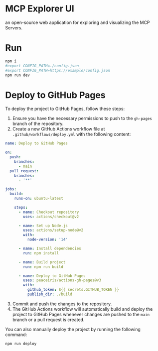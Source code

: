 # MCP Explorer UI

an open-source web application for exploring and visualizing the MCP Servers.

# Run
```bash
npm i
#export CONFIG_PATH=./config.json
#export CONFIG_PATH=https://example/config.json
npm run dev
```

# Deploy to GitHub Pages

To deploy the project to GitHub Pages, follow these steps:

1. Ensure you have the necessary permissions to push to the `gh-pages` branch of the repository.
2. Create a new GitHub Actions workflow file at `.github/workflows/deploy.yml` with the following content:

```yaml
name: Deploy to GitHub Pages

on:
  push:
    branches:
      - main
  pull_request:
    branches:
      - '**'

jobs:
  build:
    runs-on: ubuntu-latest

    steps:
      - name: Checkout repository
        uses: actions/checkout@v2

      - name: Set up Node.js
        uses: actions/setup-node@v2
        with:
          node-version: '14'

      - name: Install dependencies
        run: npm install

      - name: Build project
        run: npm run build

      - name: Deploy to GitHub Pages
        uses: peaceiris/actions-gh-pages@v3
        with:
          github_token: ${{ secrets.GITHUB_TOKEN }}
          publish_dir: ./build
```

3. Commit and push the changes to the repository.
4. The GitHub Actions workflow will automatically build and deploy the project to GitHub Pages whenever changes are pushed to the `main` branch or a pull request is created.

You can also manually deploy the project by running the following command:

```bash
npm run deploy
```

